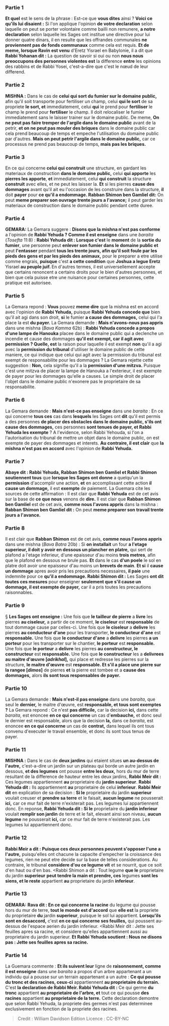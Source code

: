 
### Partie 1
<b>Et quel</b> est le sens de la phrase : Est-ce que <b>vous dites</b> ainsi ? <b>Voici ce qu'ils lui disaient :</b> Si l'on applique l'opinion <b>de votre declaration</b> selon laquelle on peut se porter volontaire comme bailli non remunere, <b>a notre declaration</b> selon laquelle les Sages ont institue une directive pour lui donner quatre dinars, il en resulte que les offrandes communales <b>ne proviennent pas de fonds communaux</b> comme cela est requis. <b>Et de meme, lorsque Ravin est venu</b> d'Eretz Yisrael en Babylonie, il a dit que <b>Rabbi Yohanan dit :</b> La question de savoir si oui ou non <b>nous nous preoccupons des personnes violentes est</b> la difference <b>entre</b> les opinions des rabbins et de Rabbi Yosei, c'est-a-dire que c'est le nœud de leur differend.

### Partie 2
<strong>MISHNA :</strong> Dans le cas de <b>celui qui sort du fumier sur le domaine public,</b> afin qu'il soit transporte pour fertiliser un champ, celui <b>qui le sort</b> de sa propriete <b>le sort, et</b> immediatement, celui <b>qui</b> le prend pour <b>fertiliser</b> le champ le prend pour <b>fertiliser</b> le champ. Il doit relocaliser le fumier immediatement sans le laisser trainer sur le domaine public. De meme, <b>On ne peut pas faire tremper de l'argile dans le domaine public</b> avant de la petrir, <b>et on ne peut pas mouler des briques</b> dans le domaine public car cela prend beaucoup de temps et empeche l'utilisation du domaine public par d'autres. <b>Mais on peut petrir l'argile dans le domaine public,</b> car ce processus ne prend pas beaucoup de temps, <b>mais pas les briques.</b>

### Partie 3
En ce qui concerne <b>celui qui construit</b> une structure, en gardant les materiaux de construction <b>dans le domaine public,</b> celui <b>qui apporte</b> les <b>pierres les apporte</b>, <b>et</b> immediatement, celui <b>qui construit</b> la structure <b>construit</b> avec elles, et ne peut les laisser la. <b>Et</b> si les pierres <b>cause des dommages</b> avant qu'il ait eu l'occasion de les construire dans la structure, <b>il</b> doit <b>payer</b> pour <b>ce qu'il a endommage. Rabban Shimon ben Gamliel dit:</b> On peut <b>meme preparer son ouvrage trente jours a l'avance;</b> il peut garder les materiaux de construction dans le domaine public pendant cette duree.

### Partie 4
<strong>GEMARA:</strong> La Gemara suggere : <b>Disons que la mishna n'est pas conforme</b> a l'opinion de <b>Rabbi Yehuda ? Comme il est enseigne</b> dans une <i>baraita</i> (<i>Tosefta</i> 11:8) : <b>Rabbi Yehuda dit : Lorsque c'est</b> le <b>moment</b> de la <b>sortie du fumier</b>, une personne</b> peut <b>enlever son fumier dans le domaine public et</b> peut <b>l'entasser</b> pendant <b>tous les trente jours, afin qu'il soit foule par les pieds des gens et par les pieds des animaux,</b> pour le preparer a etre utilise comme engrais, <b>puisque</b> c'est <b>a cette condition</b> que <b>Joshua a legue Eretz</b> Yisrael <b>au peuple juif. </b> En d'autres termes, il est universellement accepte que certains renoncent a certains droits pour le bien d'autres personnes, et bien que cela puisse etre une nuisance pour certaines personnes, cette pratique est autorisee.

### Partie 5
La Gemara repond : <b>Vous</b> pouvez <b>meme dire</b> que la mishna est en accord avec l'opinion de <b>Rabbi Yehuda,</b> puisque <b>Rabbi Yehuda concede que</b> bien qu'il ait agi dans son droit, <b>si</b> le fumier <b>a cause des dommages,</b> celui qui l'a place la est <b>du payer.</b> La Gemara demande : <b>Mais n'avons-nous pas appris</b> dans une mishna (<i>Bava Kamma</i> 62b) : <b>Rabbi Yehuda concede a propos d'une lampe de Hanouka</b> placee dans le domaine public qui a declenche un incendie et cause des dommages <b>qu'il est exempt, car il agit avec permission ? Quelle, est</b> la raison pour laquelle il est exempt <b>non</b> qu'il a agi avec la <b>permission du tribunal</b> d'utiliser le domaine public de cette maniere, ce qui indique que celui qui agit avec la permission du tribunal est exempt de responsabilite pour les dommages ? La Gemara rejette cette suggestion : <b>Non,</b> cela signifie qu'il a la <b>permission d'une mitzva.</b> Puisque c'est une mitzva de placer la lampe de Hanouka a l'exterieur, il est exempte de payer pour les dommages qu'elle a causes. Le simple droit de placer l'objet dans le domaine public n'exonere pas le proprietaire de sa responsabilite.

### Partie 6
La Gemara demande : <b>Mais n'est-ce pas enseigne</b> dans une <i>baraita</i> : En ce qui concerne <b>tous ces</b> cas dans <b>lesquels</b> les Sages ont <b>dit</b> qu'il est permis</b> a des personnes <b>de placer des obstacles dans le domaine public, s'ils ont cause des dommages,</b> ces personnes <b>sont tenues de payer, et Rabbi Yehuda les exempte</b> ? A l'evidence, selon Rabbi Yehouda, si l'on a l'autorisation du tribunal de mettre un objet dans le domaine public, on est exempte de payer des dommages et interets. <b>Au contraire, il est clair</b> que <b>la mishna n'est pas en accord</b> avec l'opinion de <b>Rabbi Yehuda.</b>

### Partie 7
<b>Abaye dit : Rabbi Yehuda, Rabban Shimon ben Gamliel et Rabbi Shimon soutiennent tous</b> que <b>lorsque les Sages ont donne</b> a quelqu'un la <b>permission</b> d'accomplir une action, <b>et</b> en accomplissant cette action <b>il cause un dommage,</b> il est <b>exempte</b> de paiement. La Guemara cite les sources de cette affirmation : Il est clair que <b>Rabbi Yehuda</b> est de cet avis sur la base de <b>ce que nous</b> venons de <b>dire.</b> Il est clair que <b>Rabban Shimon ben Gamliel</b> est de cet avis, <b>comme nous l'avons appris</b> dans la mishna : <b>Rabban Shimon ben Gamliel dit :</b> On peut <b>meme preparer son travail trente jours a l'avance.</b>

### Partie 8
Il est clair que <b>Rabban Shimon</b> est de cet avis, <b>comme nous l'avons appris</b> dans une mishna (<i>Bava Batra</i> 20b) : Si <b>on installait</b> un four <b>a l'etage superieur, il doit y avoir en dessous un plancher en platre,</b> qui sert de plafond a l'etage inferieur, d'une epaisseur d'au moins <b>trois metres</b>, afin que le plafond en dessous ne brule pas. <b>Et</b> dans le cas <b>d'un poele</b> le sol en platre doit avoir une epaisseur d'au moins un <b>brevets de main</b>. <b>Et si</b> il <b>cause un dommage</b> apres avoir pris les precautions necessaires, <b>il paie</b> une indemnite pour ce <b>qu'il a endommage. Rabbi Shimon dit :</b> Les Sages <b>ont dit toutes ces mesures</b> pour enseigner <b>seulement que s'il cause un dommage, il est exempte de payer,</b> car il a pris toutes les precautions raisonnables.

### Partie 9
§ <b>Les Sages ont enseigne :</b> Une fois que <b>le tailleur de pierre</b> a <b>livre</b> les pierres <b>au ciseleur,</b> a partir de ce moment, <b>le ciseleur</b> est <b>responsable</b> de tout dommage cause par celles-ci. Une fois que <b>le ciseleur</b> a <b>delivre</b> les pierres <b>au conducteur d'ane</b> pour les transporter, <b>le conducteur d'ane</b> est <b>responsable.</b> Une fois que <b>le conducteur d'ane</b> a <b>delivre</b> les pierres <b>a un porteur</b> pour les transporter sur le chantier, <b>le porteur</b> est <b>responsable. </b> Une fois que <b>le porteur</b> a <b>delivre</b> les pierres <b>au constructeur, le constructeur</b> est <b>responsable.</b> Une fois que <b>le constructeur</b> les a <b>delivrees</b> <b>au maitre d'œuvre [<i>adrikhal</i>],</b> qui place et redresse les pierres sur la structure, <b>le maitre d'œuvre</b> est <b>responsable. Et s'il a place une pierre sur la rangee [<i>dimos</i>]</b> de pierres <b>et</b> la pierre est tombee et a <b>cause des dommages,</b> alors <b>ils sont tous responsables de payer.</b>

### Partie 10
La Gemara demande : <b>Mais n'est-il pas enseigne</b> dans une <i>baraita</i>, que seul le <b>dernier,</b> le maitre d'œuvre, est <b>responsable, et tous sont exemptes ?</b> La Gemara repond : Ce n'est <b>pas difficile,</b> car la decision <b>ici,</b> dans cette <i>baraita</i>, est enoncee <b>en ce qui concerne</b> un cas d'<b>embauche,</b> et donc seul le dernier est responsable, alors que la decision <b>la, </b> dans ce <i>baraita</i>, est enoncee <b>en ce qui concerne</b> un cas de <b>contrat,</b> dans lequel ils ont tous convenu d'executer le travail ensemble, et donc ils sont tous tenus de payer.

### Partie 11
<strong>MISHNA :</strong> Dans le cas de <b>deux jardins</b> qui etaient situes <b>un au-dessus de l'autre,</b> c'est-a-dire un jardin sur un plateau qui borde un autre jardin en dessous, <b>et des legumes</b> ont pousse <b>entre les deux,</b> hors du mur de terre resultant de la difference de hauteur entre les deux jardins, <b>Rabbi Meir dit :</b> Ces legumes appartiennent <b>au</b> proprietaire du <b>jardin superieur</b>. <b>Rabbi Yehuda dit :</b> Ils appartiennent <b>au</b> proprietaire de celui <b>inferieur</b>. <b>Rabbi Meir dit</b> en explication de sa decision : <b>Si le</b> proprietaire du jardin <b>superieur</b> voulait</b> creuser et <b>prendre sa terre</b> et le faisait, <b>aucun legume</b> ne pousserait <b>ici,</b> car ce mur fait de terre n'existerait pas. Les legumes lui appartiennent donc. En reponse, <b>Rabbi Yehuda dit : Si le</b> proprietaire du <b>jardin inferieur</b> voulait <b>remplir son jardin</b> de terre et le fait, elevant ainsi son niveau, <b>aucun legume</b> ne pousserait <b>ici,</b> car ce mur fait de terre n'existerait pas. Les legumes lui appartiennent donc.

### Partie 12
<b>Rabbi Meir a dit : Puisque ces deux personnes peuvent s'opposer l'une a l'autre,</b> puisqu'elles ont chacune la capacite d'empecher la croissance des legumes, rien ne peut etre decide sur la base de telles considerations. Au contraire, le tribunal <b>considere d'ou ce legume vit</b> et se nourrit, que ce soit d'en haut ou d'en bas. <Rabbi Shimon a dit : Tout</b> legume <b>que le</b> proprietaire du jardin <b>superieur</b> <b>peut tendre la main et prendre, ces</b> legumes <b>sont les siens, et le reste</b> appartient <b>au</b> proprietaire du jardin <b>inferieur</b>.

### Partie 13
<strong>GEMARA:</strong> <b>Rava dit : En ce qui concerne la racine</b> du legume qui pousse hors du mur de terre, <b>tout le monde est d'accord</b> que <b>elle est</b> la propriete du proprietaire <b>du</b> jardin <b>superieur</b>, puisque le sol lui appartient. <b>Lorsqu'ils sont en desaccord,</b> c'est <b>en ce qui concerne ses feuilles,</b> qui poussent au-dessus de l'espace aerien du jardin inferieur. <Rabbi Meir dit : Jette ses feuilles apres sa racine,</b> et considere qu'elles appartiennent aussi au proprietaire du jardin superieur. <b>Et Rabbi Yehuda soutient : Nous ne disons pas : Jette ses feuilles apres sa racine.</b>

### Partie 14
La Guemara commente : <b>Et ils suivent leur</b> ligne de <b>raisonnement, comme il est enseigne</b> dans une <i>baraita</i> a propos d'un arbre appartenant a un individu qui a pousse sur un terrain appartenant a un autre : <b>Ce qui pousse du tronc et des racines, ceux-ci</b> appartiennent <b>au proprietaire du terrain.</b> C'est <b>la declaration de Rabbi Meir. Rabbi Yehuda dit :</b> Ce qui germe <b>du tronc</b> appartient <b>au proprietaire de l'arbre, et</b> tout ce qui pousse <b>des racines</b> appartient <b>au proprietaire de la terre.</b> Cette declaration demontre que selon Rabbi Yehuda, la propriete des germes n'est pas determinee exclusivement en fonction de la propriete des racines.

>Credit : William Davidson Edition
>Licence : CC-BY-NC